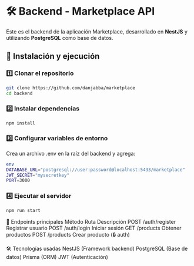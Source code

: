 # 🛠️ Backend - Marketplace API

Este es el backend de la aplicación Marketplace, desarrollado en **NestJS** y utilizando **PostgreSQL** como base de datos.

## 🚀 Instalación y ejecución

### 1️⃣ Clonar el repositorio
```bash
git clone https://github.com/danjabba/marketplace
cd backend
```
### 2️⃣ Instalar dependencias
```bash
npm install
```

### 3️⃣ Configurar variables de entorno
Crea un archivo .env en la raíz del backend y agrega:
```bash
env
DATABASE_URL="postgresql://user:password@localhost:5433/marketplace"
JWT_SECRET="mysecretkey"
PORT=3000
```
### 4️⃣ Ejecutar el servidor
```bash
npm run start
```


📡 Endpoints principales
Método	Ruta	Descripción
POST	/auth/register	Registrar usuario
POST	/auth/login	Iniciar sesión
GET	/products	Obtener productos
POST	/products	Crear producto (🔒 auth)


🛠️ Tecnologías usadas
NestJS (Framework backend)
PostgreSQL (Base de datos)
Prisma (ORM)
JWT (Autenticación)
